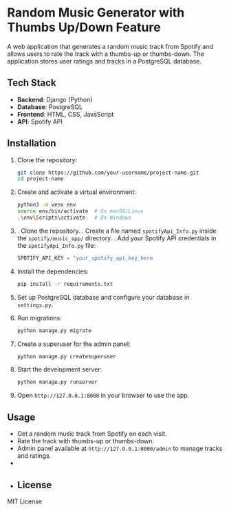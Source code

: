 # Random Music Generator with Thumbs Up/Down Feature

A web application that generates a random music track from Spotify and allows users to rate the track with a thumbs-up or thumbs-down. The application stores user ratings and tracks in a PostgreSQL database.

## Tech Stack

- **Backend**: Django (Python)
- **Database**: PostgreSQL
- **Frontend**: HTML, CSS, JavaScript
- **API**: Spotify API

## Installation

1. Clone the repository:
    ```bash
    git clone https://github.com/your-username/project-name.git
    cd project-name
    ```

2. Create and activate a virtual environment:
    ```bash
    python3 -m venv env
    source env/bin/activate  # On macOS/Linux
    .\env\Scripts\activate   # On Windows
    ```
3. . Clone the repository.
    . Create a file named `spotifyApi_Info.py` inside the `spotify/music_app/` directory.
    . Add your Spotify API credentials in the `spotifyApi_Info.py` file:

   ```python
   SPOTIFY_API_KEY = "your_spotify_api_key_here
4. Install the dependencies:
    ```bash
    pip install -r requirements.txt
    ```

5. Set up PostgreSQL database and configure your database in `settings.py`.

6. Run migrations:
    ```bash
    python manage.py migrate
    ```

7. Create a superuser for the admin panel:
    ```bash
    python manage.py createsuperuser
    ```

8. Start the development server:
    ```bash
    python manage.py runserver
    ```

9. Open `http://127.0.0.1:8000` in your browser to use the app.

## Usage

- Get a random music track from Spotify on each visit.
- Rate the track with thumbs-up or thumbs-down.
- Admin panel available at `http://127.0.0.1:8000/admin` to manage tracks and ratings.
- 
- ## License

MIT License
